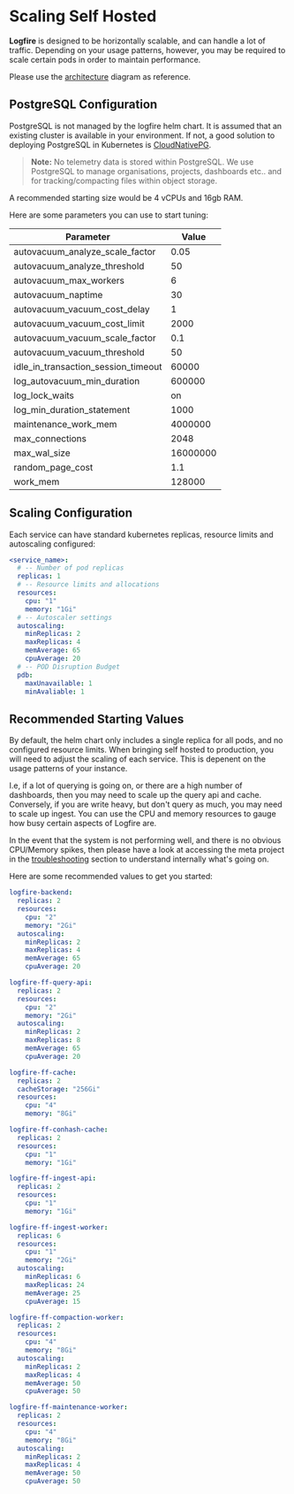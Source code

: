 # Scaling Self Hosted

**Logfire** is designed to be horizontally scalable, and can handle a lot of traffic. Depending on your usage patterns, however, you may be required to scale certain pods in order to maintain performance.

Please use the [architecture](./architecture.md) diagram as reference.

## PostgreSQL Configuration

PostgreSQL is not managed by the logfire helm chart.  It is assumed that an existing cluster is available in your environment.  If not, a good solution to deploying PostgreSQL in Kubernetes is [CloudNativePG](https://cloudnative-pg.io/).

> **Note:** No telemetry data is stored within PostgreSQL.  We use PostgreSQL to manage organisations, projects, dashboards etc.. and for tracking/compacting files within object storage.

A recommended starting size would be 4 vCPUs and 16gb RAM.

Here are some parameters you can use to start tuning:

| Parameter | Value |
|-----------|-------|
| autovacuum_analyze_scale_factor | 0.05 |
| autovacuum_analyze_threshold | 50 |
| autovacuum_max_workers | 6 |
| autovacuum_naptime | 30 |
| autovacuum_vacuum_cost_delay | 1 |
| autovacuum_vacuum_cost_limit | 2000 |
| autovacuum_vacuum_scale_factor | 0.1 |
| autovacuum_vacuum_threshold | 50 |
| idle_in_transaction_session_timeout | 60000 |
| log_autovacuum_min_duration | 600000 |
| log_lock_waits | on |
| log_min_duration_statement | 1000 |
| maintenance_work_mem | 4000000 |
| max_connections | 2048 |
| max_wal_size | 16000000 |
| random_page_cost | 1.1 |
| work_mem | 128000 |

## Scaling Configuration

Each service can have standard kubernetes replicas, resource limits and autoscaling configured:

```yaml
<service_name>:
  # -- Number of pod replicas
  replicas: 1
  # -- Resource limits and allocations
  resources:
    cpu: "1"
    memory: "1Gi"
  # -- Autoscaler settings
  autoscaling:
    minReplicas: 2
    maxReplicas: 4
    memAverage: 65
    cpuAverage: 20
  # -- POD Disruption Budget
  pdb:
    maxUnavailable: 1
    minAvaliable: 1
```

## Recommended Starting Values

By default, the helm chart only includes a single replica for all pods, and no configured resource limits.  When bringing self hosted to production, you will need to adjust the scaling of each service.  This is depenent on the usage patterns of your instance.

I.e, if a lot of querying is going on, or there are a high number of dashboards, then you may need to scale up the query api and cache.  Conversely, if you are write heavy, but don't query as much, you may need to scale up ingest.  You can use the CPU and memory resources to gauge how busy certain aspects of Logfire are.

In the event that the system is not performing well, and there is no obvious CPU/Memory spikes, then please have a look at accessing the meta project in the [troubleshooting](./troubleshooting.md) section to understand internally what's going on.

Here are some recommended values to get you started:

```yaml
logfire-backend:
  replicas: 2
  resources:
    cpu: "2"
    memory: "2Gi"
  autoscaling:
    minReplicas: 2
    maxReplicas: 4
    memAverage: 65
    cpuAverage: 20

logfire-ff-query-api:
  replicas: 2
  resources:
    cpu: "2"
    memory: "2Gi"
  autoscaling:
    minReplicas: 2
    maxReplicas: 8
    memAverage: 65
    cpuAverage: 20

logfire-ff-cache:
  replicas: 2
  cacheStorage: "256Gi"
  resources:
    cpu: "4"
    memory: "8Gi"

logfire-ff-conhash-cache:
  replicas: 2
  resources:
    cpu: "1"
    memory: "1Gi"

logfire-ff-ingest-api:
  replicas: 2
  resources:
    cpu: "1"
    memory: "1Gi"

logfire-ff-ingest-worker:
  replicas: 6
  resources:
    cpu: "1"
    memory: "2Gi"
  autoscaling:
    minReplicas: 6
    maxReplicas: 24
    memAverage: 25
    cpuAverage: 15

logfire-ff-compaction-worker:
  replicas: 2
  resources:
    cpu: "4"
    memory: "8Gi"
  autoscaling:
    minReplicas: 2
    maxReplicas: 4
    memAverage: 50
    cpuAverage: 50

logfire-ff-maintenance-worker:
  replicas: 2
  resources:
    cpu: "4"
    memory: "8Gi"
  autoscaling:
    minReplicas: 2
    maxReplicas: 4
    memAverage: 50
    cpuAverage: 50
```
